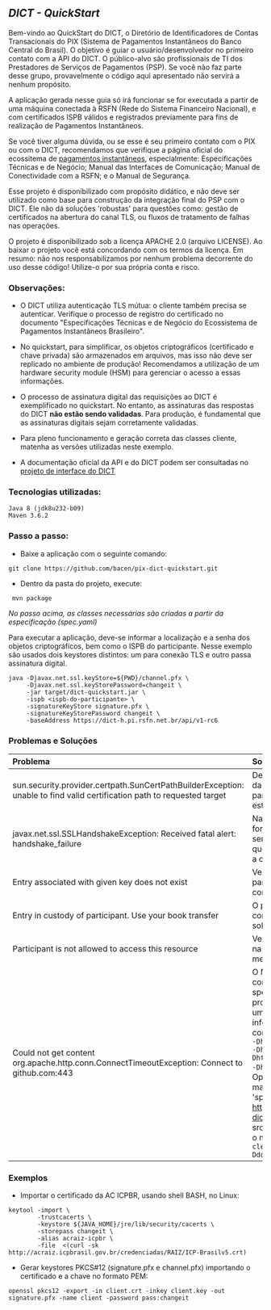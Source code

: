 ## *DICT - QuickStart*

Bem-vindo ao QuickStart do DICT, o Diretório de Identificadores de Contas Transacionais
do PIX (Sistema de Pagamentos Instantâneos do Banco Central do Brasil). O objetivo 
é guiar o usuário/desenvolvedor no primeiro contato com a API do DICT. O público-alvo
são profissionais de TI dos Prestadores de Serviços de Pagamentos (PSP). Se você
não faz parte desse grupo, provavelmente o código aqui apresentado não servirá a 
nenhum propósito.

A aplicação gerada nesse guia só irá funcionar se for executada a partir de uma máquina
conectada à RSFN (Rede do Sistema Financeiro Nacional), e com certificados ISPB válidos
e registrados previamente para fins de realização de Pagamentos Instantâneos.

Se você tiver alguma dúvida, ou se esse é seu primeiro contato com o PIX ou com 
o  DICT, recomendamos que verifique a página oficial do ecossitema de 
[pagamentos instantâneos](https://www.bcb.gov.br/estabilidadefinanceira/forumpagamentosinstantaneos),
especialmente: Especificações Técnicas e de Negócio; Manual das Interfaces de Comunicação; 
Manual de Conectividade com a RSFN; e o Manual de Segurança.

Esse projeto é disponibilizado com propósito didático, e não deve ser utilizado 
como base para construção da integração final do PSP com o DICT. Ele não dá soluções
'robustas' para questões como: gestão de certificados na abertura do canal TLS, ou 
fluxos de tratamento de falhas nas operações.

O projeto é disponibilizado sob a licença APACHE 2.0 (arquivo LICENSE). Ao baixar 
o projeto você está concordando com os termos da licença. Em resumo: não nos responsabilizamos 
por nenhum problema decorrente do uso desse código! Utilize-o por sua própria conta 
e risco.

### Observações:

- O DICT utiliza autenticação TLS mútua: o cliente também precisa se autenticar.
  Verifique o processo de registro do certificado no documento "Especificações Técnicas 
  e de Negócio do Ecossistema de Pagamentos Instantâneos Brasileiro".

- No quickstart, para simplificar, os objetos criptográficos (certificado e chave
  privada) são armazenados em arquivos, mas isso não deve ser replicado no ambiente 
  de produção! Recomendamos a utilização de um hardware security module (HSM) para 
  gerenciar o acesso a essas informações.
  
- O processo de assinatura digital das requisições ao DICT é exemplificado no quickstart. 
No entanto, as assinaturas das respostas do DICT **não estão sendo validadas**. Para produção,
é fundamental que as assinaturas digitais sejam corretamente validadas.

- Para pleno funcionamento e geração correta das classes cliente, matenha as versões 
  utilizadas neste exemplo.

- A documentação oficial da API e do DICT podem ser consultadas no [projeto de interface do DICT](https://github.com/bacen/pix-dict-api)

### Tecnologias utilizadas:
```
Java 8 (jdk8u232-b09) 
Maven 3.6.2
```

### Passo a passo:

- Baixe a aplicação com o seguinte comando:
```
git clone https://github.com/bacen/pix-dict-quickstart.git
```

- Dentro da pasta do projeto, execute:
```
 mvn package
```

*No passo acima, as classes necessárias são criadas a partir da especificação (spec.yaml)*
 
Para executar a aplicação, deve-se informar a localização e a senha dos objetos criptográficos, bem como o ISPB do participante.
Nesse exemplo são usados dois keystores distintos: um para conexão TLS e outro passa assinatura digital. 

```
java -Djavax.net.ssl.keyStore=${PWD}/channel.pfx \
     -Djavax.net.ssl.keyStorePassword=changeit \
     -jar target/dict-quickstart.jar \
     -ispb <ispb-do-participante> \
     -signatureKeyStore signature.pfx \
     -signatureKeyStorePassword changeit \
     -baseAddress https://dict-h.pi.rsfn.net.br/api/v1-rc6
```
 

### Problemas e Soluções

|                                                          Problema                                                         |                                  Solução                                  |
|:--------------------------------------------------------------------------------------------------------------------------|:--------------------------------------------------------------------------|
| sun.security.provider.certpath.SunCertPathBuilderException: unable to find valid certification path to requested target | Deve-se importar o certicado da AC Raiz (v5) da ICP-Brasil para a keystore da JVM que está executando a aplicação |
| javax.net.ssl.SSLHandshakeException: Received fatal alert: handshake_failure| Na execução, deve-se fornecer a localização e a senha de acesso do arquivo que armazena o certificado e a chave privada| 
| Entry associated with given key does not exist | Verifique se o ISPB do participante foi definido corretamente |
| Entry in custody of participant. Use your book transfer | O participante não pode consultar as chaves que estão sob sua custódia |  
| Participant is not allowed to access this resource | Verifique se o ISPB informado na linha de comando é o mesmo do certificado |
| Could not get content org.apache.http.conn.ConnectTimeoutException: Connect to github.com:443 | O Maven não está conseguindo baixar o arquivo spec.yaml do github. Você provavelmente está atrás de um proxy. Se for esse o caso, informe o proxy na linha de comando ```mvn clean install -Dhttp.proxyHost=12.23.34.45 -Dhttp.proxyPort=1234 -Dhttps.proxyHost=12.23.34.45 -Dhttps.proxyPort=1234```. Opcionalmente, baixe manualmente o arquivo 'spec.yaml' disponível em https://github.com/bacen/pix-dict-api e salve na pasta src/main/resources, e execute o mvn da seguinte forma: ```mvn clean install -Ddownload.plugin.skip=true```


### Exemplos

- Importar o certificado da AC ICPBR, usando shell BASH, no Linux:

```
keytool -import \
        -trustcacerts \
        -keystore ${JAVA_HOME}/jre/lib/security/cacerts \
        -storepass changeit \
        -alias acraiz-icpbr \
        -file  <(curl -sk http://acraiz.icpbrasil.gov.br/credenciadas/RAIZ/ICP-Brasilv5.crt)
```

- Gerar keystores PKCS#12 (signature.pfx e channel.pfx) importando o certificado e a chave no formato PEM:
 
```
openssl pkcs12 -export -in client.crt -inkey client.key -out signature.pfx -name client -password pass:changeit
```
